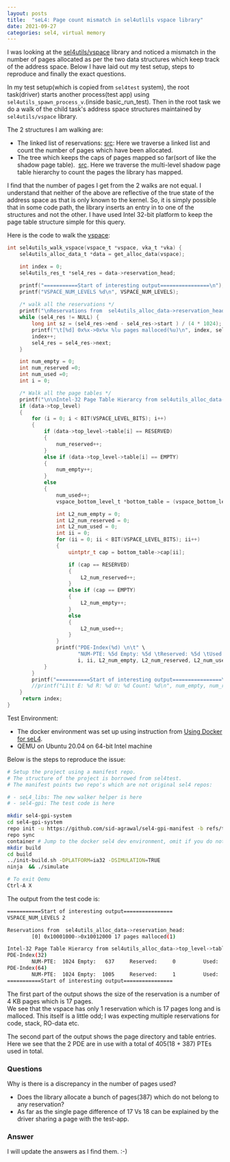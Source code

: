 ```yaml
---
layout: posts
title:  "seL4: Page count mismatch in sel4utlils vspace library"
date: 2021-09-27
categories: sel4, virtual memory
---
```


I was looking at the [sel4utils/vspace](https://github.com/seL4/seL4_libs/tree/master/libsel4utils) library and 
noticed a mismatch in the number of pages allocated as per the two data structures which keep track of the 
address space. Below I have laid out my test setup, steps to reproduce and finally the exact questions.

In my test setup(which is copied from `sel4test` system), the root task(driver) starts another process(test app) 
using `sel4utils_spawn_process_v`.(inside basic_run_test). Then in the root task we do a walk of the child task's 
address space structures maintained by `sel4utils/vspace` library. 

The 2 structures I am walking are:
- The linked list of reservations: [src](https://github.com/seL4/seL4_libs/blob/master/libsel4utils/include/sel4utils/vspace.h#L76): 
Here we traverse a linked list and count the number of pages which have been allocated.
- The tree which keeps the caps of pages mapped so far(sort of like the shadow page table). 
[src](https://github.com/seL4/seL4_libs/blob/master/libsel4utils/include/sel4utils/vspace.h#L71). 
Here we traverse the multi-level shadow page table hierarchy to count the pages the library has mapped.

I find that the number of pages I get from the 2 walks are not equal. I understand that neither of 
the above are reflective of the true state of the address space as that is only known to the kernel. So, 
it is simply possible that in some code path, the library inserts an entry in to one of the structures 
and not the other. I have used Intel 32-bit platform to keep the page table structure simple for this query.

Here is the code to walk the [vspace](https://github.com/sid-agrawal/seL4_libs/blob/0d37c61f89dc335a5905f5625be3125e2afe42f3/libsel4utils/src/vspace/vspace.c#L903):

```c
int sel4utils_walk_vspace(vspace_t *vspace, vka_t *vka) {
    sel4utils_alloc_data_t *data = get_alloc_data(vspace);

    int index = 0;
    sel4utils_res_t *sel4_res = data->reservation_head;

    printf("===========Start of interesting output================\n");
    printf("VSPACE_NUM_LEVELS %d\n", VSPACE_NUM_LEVELS);
    
    /* walk all the reservations */
    printf("\nReservations from  sel4utils_alloc_data->reservation_head:\n");
    while (sel4_res != NULL) {
        long int sz = (sel4_res->end - sel4_res->start ) / (4 * 1024);
        printf("\t[%d] 0x%x->0x%x %lu pages malloced(%u)\n", index, sel4_res->start, sel4_res->end, sz, sel4_res->malloced);
        index++;
        sel4_res = sel4_res->next;
    }

    int num_empty = 0;
    int num_reserved =0;
    int num_used =0;
    int i = 0;

    /* Walk all the page tables */
    printf("\n\nIntel-32 Page Table Hierarcy from sel4utils_alloc_data->top_level->table \n");
    if (data->top_level)
    {
        for (i = 0; i < BIT(VSPACE_LEVEL_BITS); i++)
        {
            if (data->top_level->table[i] == RESERVED)
            {
                num_reserved++;
            }
            else if (data->top_level->table[i] == EMPTY)
            {
                num_empty++;
            }
            else
            {
                num_used++;
                vspace_bottom_level_t *bottom_table = (vspace_bottom_level_t *)data->top_level->table[i];

                int L2_num_empty = 0;
                int L2_num_reserved = 0;
                int L2_num_used = 0;
                int ii = 0;
                for (ii = 0; ii < BIT(VSPACE_LEVEL_BITS); ii++)
                {
                    uintptr_t cap = bottom_table->cap[ii];

                    if (cap == RESERVED)
                    {
                        L2_num_reserved++;
                    }
                    else if (cap == EMPTY)
                    {
                        L2_num_empty++;
                    }
                    else
                    {
                        L2_num_used++;
                    }
                }
                printf("PDE-Index(%d) \n\t" \
                       "NUM-PTE: %5d Empty: %5d \tReserved: %5d \tUsed: %5d\n",
                       i, ii, L2_num_empty, L2_num_reserved, L2_num_used);
            }
        }
        printf("===========Start of interesting output================\n");
        //printf("L1\t E: %d R: %d U: %d Count: %d\n", num_empty, num_reserved, num_used, i);
    }
     return index;
}
```

Test Environment:

- The docker environment was set up using instruction from [Using Docker for seL4](https://docs.sel4.systems/projects/dockerfiles/).
- QEMU on Ubuntu 20.04 on 64-bit Intel machine

Below is the steps to reproduce the issue:

```bash
# Setup the project using a manifest repo. 
# The structure of the project is borrowed from sel4test.
# The manifest points two repo's which are not original sel4 repos:

# - seL4_libs: The new walker helper is here
# - sel4-gpi: The test code is here

mkdir sel4-gpi-system
cd sel4-gpi-system
repo init -u https://github.com/sid-agrawal/sel4-gpi-manifest -b refs/tags/v4.0 
repo sync
container # Jump to the docker sel4 dev environment, omit if you do not care
mkdir build  
cd build
../init-build.sh -DPLATFORM=ia32 -DSIMULATION=TRUE 
ninja  && ./simulate

# To exit Qemu
Ctrl-A X
```

The output from the test code is:

```bash
===========Start of interesting output================
VSPACE_NUM_LEVELS 2

Reservations from  sel4utils_alloc_data->reservation_head:
        [0] 0x10001000->0x10012000 17 pages malloced(1)

Intel-32 Page Table Hierarcy from sel4utils_alloc_data->top_level->table 
PDE-Index(32) 
        NUM-PTE:  1024 Empty:   637     Reserved:     0         Used:   387
PDE-Index(64) 
        NUM-PTE:  1024 Empty:  1005     Reserved:     1         Used:    18
===========Start of interesting output================
```

The first part of the output shows the size of the reservation is a number of 4 KB pages which is 17 pages.  
We see that the vspace has only 1 reservation which is 17 pages long and is malloced.  This itself is a little 
odd; I was expecting multiple reservations for code, stack, RO-data etc.

The second part of the output shows the page directory and table entries. Here we see that the 2 
PDE are in use with a total of 405(18 + 387) PTEs used in total.

### Questions
Why is there is a discrepancy in the number of pages used?
- Does the library allocate a bunch of pages(387) which do not belong to any reservation?
- As far as the single page difference of 17 Vs 18 can be explained by the 
  driver sharing a page with the test-app.

### Answer
I will update the answers as I find them. :-)

